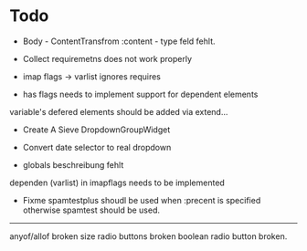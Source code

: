 # Todo

- Body - ContentTransfrom :content - type feld fehlt.

- Collect requiremetns does not work properly

- imap flags -> varlist ignores requires
- has flags needs to implement support for dependent elements

variable's defered elements should be added via extend...


 - Create A Sieve DropdownGroupWidget

 - Convert date selector to real dropdown

- globals beschreibung fehlt

dependen (varlist) in imapflags needs to be implemented

- Fixme spamtestplus shoudl be used when :precent is specified otherwise spamtest should be used.


---

anyof/allof broken
size radio buttons broken
boolean radio button broken.